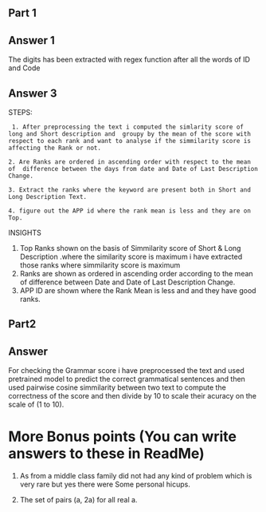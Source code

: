 ## Part 1
## Answer 1

The digits has been extracted  with regex function after all the words of ID and Code

## Answer 3
STEPS:
     
     
     1. After preprocessing the text i computed the simlarity score of long and Short description and  groupy by the mean of the score with respect to each rank and want to analyse if the simmilarity score is affecting the Rank or not.
    
    2. Are Ranks are ordered in ascending order with respect to the mean of  difference between the days from date and Date of Last Description Change.
    
    3. Extract the ranks where the keyword are present both in Short and  Long Description Text. 
    
    4. figure out the APP id where the rank mean is less and they are on Top.





 INSIGHTS
 1. Top Ranks shown  on the basis of Simmilarity score of Short & Long Description .where the similarity score is maximum i have extracted those ranks where simmilarity score is        maximum
 2.  Ranks are shown as ordered in ascending order according to the mean of difference between Date and Date of Last Description Change.
 3.  APP ID are shown where the Rank Mean is less and and they have good ranks.


## Part2
## Answer

For checking the Grammar score i have preprocessed the text and used pretrained model to predict the correct grammatical sentences and then used pairwise cosine simmilarity between two text to compute the correctness of the score and then divide by 10 to scale their acuracy on the scale of (1 to 10).




# More Bonus points (You can write answers to these in ReadMe)

1.  As  from a middle class family did not had any kind of problem which is very rare but yes there were Some personal hicups.

2. The set of pairs (a, 2a) for all real a.

 






